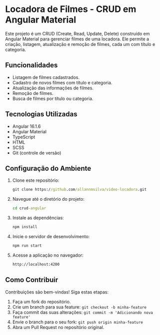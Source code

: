 # Locadora de Filmes - CRUD em Angular Material

Este projeto é um CRUD (Create, Read, Update, Delete) construído em Angular Material para gerenciar filmes de uma locadora. Ele permite a criação, listagem, atualização e remoção de filmes, cada um com título e categoria.

## Funcionalidades

- Listagem de filmes cadastrados.
- Cadastro de novos filmes com título e categoria.
- Atualização das informações de filmes.
- Remoção de filmes.
- Busca de filmes por título ou categoria.

## Tecnologias Utilizadas

- Angular 16.1.6
- Angular Material
- TypeScript
- HTML
- SCSS
- Git (controle de versão)

## Configuração do Ambiente

1. Clone este repositório:
   ```cmd
   git clone https://github.com/allannmsilva/video-locadora.git
   ```
3. Navegue até o diretório do projeto:
   ```cmd
   cd crud-angular
   ```
5. Instale as dependências:
   ```cmd
   npm install
   ```
7. Inicie o servidor de desenvolvimento:
   ```cmd
   npm run start
   ```
9. Acesse a aplicação no navegador:
    ```cmd
   http://localhost:4200
   ```

## Como Contribuir

Contribuições são bem-vindas! Siga estas etapas:

1. Faça um fork do repositório.
2. Crie um branch para sua feature: `git checkout -b minha-feature`
3. Faça commit das suas alterações: `git commit -m 'Adicionando nova feature'`
4. Envie o branch para o seu fork: `git push origin minha-feature`
5. Abra um Pull Request no repositório original.
